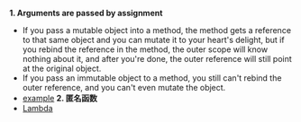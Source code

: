 **1. Arguments are passed by assignment**
  * If you pass a mutable object into a method, the method gets a reference to that same object and you can mutate it to your heart's delight, but if you rebind the reference in the method, the outer scope will know nothing about it, and after you're done, the outer reference will still point at the original object.
  * If you pass an immutable object to a method, you still can't rebind the outer reference, and you can't even mutate the object.
  * [example](https://github.com/CHENGXINHUAMARK/Python_LXF/blob/master/para_passbyreference_value.py)
**2. 匿名函数**
  * [Lambda](https://github.com/CHENGXINHUAMARK/Python_LXF/blob/master/Lambda.py)

